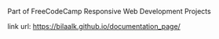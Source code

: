Part of FreeCodeCamp Responsive Web Development Projects

link url: https://bilaalk.github.io/documentation_page/